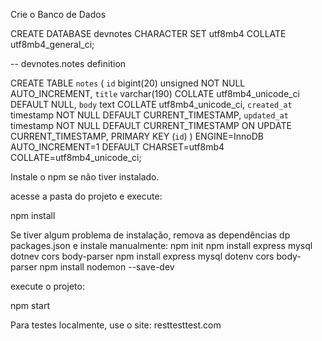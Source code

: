 Crie o Banco de Dados

CREATE DATABASE devnotes CHARACTER SET utf8mb4 COLLATE utf8mb4_general_ci;

-- devnotes.notes definition

CREATE TABLE `notes` (
  `id` bigint(20) unsigned NOT NULL AUTO_INCREMENT,
  `title` varchar(190) COLLATE utf8mb4_unicode_ci DEFAULT NULL,
  `body` text COLLATE utf8mb4_unicode_ci,
  `created_at` timestamp NOT NULL DEFAULT CURRENT_TIMESTAMP,
  `updated_at` timestamp NOT NULL DEFAULT CURRENT_TIMESTAMP ON UPDATE CURRENT_TIMESTAMP,
  PRIMARY KEY (`id`)
) ENGINE=InnoDB AUTO_INCREMENT=1 DEFAULT CHARSET=utf8mb4 COLLATE=utf8mb4_unicode_ci;

Instale o npm se não tiver instalado.

acesse a pasta do projeto e execute:

npm install

Se tiver algum problema de instalação, remova as dependências dp packages.json e instale manualmente:
npm init
npm install express mysql dotnev cors body-parser
npm install express mysql dotenv cors body-parser
npm install nodemon --save-dev

execute o projeto:

npm start

Para testes localmente, use o site: resttesttest.com

